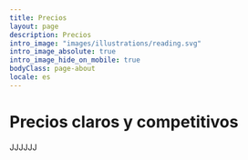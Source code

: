 ```yaml
---
title: Precios
layout: page 
description: Precios
intro_image: "images/illustrations/reading.svg"
intro_image_absolute: true
intro_image_hide_on_mobile: true
bodyClass: page-about
locale: es
---
```


# Precios claros y competitivos

JJJJJJ